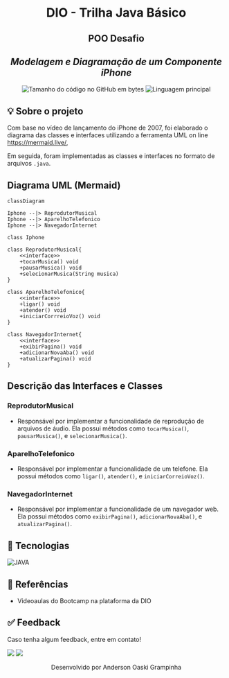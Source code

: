 <h1 align="center">
 DIO - Trilha Java Básico
</h1>

<h2 align="center">
 POO Desafio
</h2>

<h2 align="center">
 <b><i>Modelagem e Diagramação de um Componente iPhone</i></b>
</h2>

<p align="center">
	<img alt="Tamanho do código no GitHub em bytes" src="https://img.shields.io/github/languages/code-size/andersongrampinha/dio-desafio-classes-iphone?color=6272a4" />
	<img alt="Linguagem principal" src="https://img.shields.io/github/languages/top/andersongrampinha/dio-desafio-classes-iphone?color=6272a4"/>
</p>

## 💡 Sobre o projeto

Com base no vídeo de lançamento do iPhone de 2007, foi elaborado o diagrama das classes e interfaces utilizando a ferramenta UML on line https://mermaid.live/,  

Em seguida, foram implementadas as classes e interfaces no formato de arquivos `.java`.
 
 ## Diagrama UML (Mermaid)
```mermaid
classDiagram

Iphone --|> ReprodutorMusical
Iphone --|> AparelhoTelefonico
Iphone --|> NavegadorInternet

class Iphone

class ReprodutorMusical{
    <<interface>>
    +tocarMusica() void
    +pausarMusica() void
    +selecionarMusica(String musica)
}

class AparelhoTelefonico{
    <<interface>>
    +ligar() void
    +atender() void
    +iniciarCorrreioVoz() void
}

class NavegadorInternet{
    <<interface>>
    +exibirPagina() void
    +adicionarNovaAba() void
    +atualizarPagina() void
}
```

## Descrição das Interfaces e Classes

### ReprodutorMusical

* Responsável por implementar a funcionalidade de reprodução de arquivos de áudio. Ela possui métodos como `tocarMusica()`, `pausarMusica()`, e `selecionarMusica()`.

### AparelhoTelefonico

* Responsável por implementar a funcionalidade de um telefone. Ela possui métodos como `ligar()`, `atender()`, e `iniciarCorreioVoz()`.

### NavegadorInternet

* Responsável por implementar a funcionalidade de um navegador web. Ela possui métodos como `exibirPagina()`, `adicionarNovaAba()`, e `atualizarPagina()`.


##  🔧 Tecnologias
![JAVA](https://img.shields.io/badge/Java-ED8B00?style=for-the-badge&logo=openjdk&logoColor=white)
  
## 🔗 Referências
- Videoaulas do Bootcamp na plataforma da DIO


## ✅ Feedback

Caso tenha algum feedback, entre em contato!

<a href="https://www.linkedin.com/in/anderson-grampinha/" target="_blank"><img src="https://img.shields.io/badge/-LinkedIn-%230077B5?style=for-the-badge&logo=linkedin&logoColor=white" target="_blank"></a>
<a href = "mailto:andersongrampinha@gmail.com"><img src="https://img.shields.io/badge/Gmail-D14836?style=for-the-badge&logo=gmail&logoColor=white"></a> 

<p align="center"> Desenvolvido por Anderson Oaski Grampinha </p>
